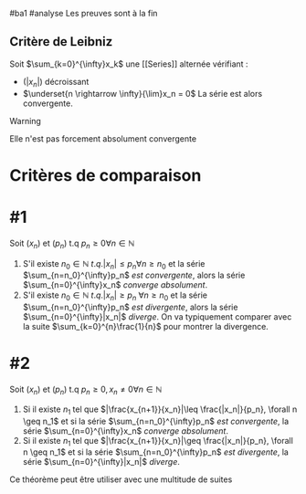 #ba1 #analyse 
Les preuves sont à la fin
## Critère de Leibniz
Soit $\sum_{k=0}^{\infty}x_k$ une [[Series]] alternée vérifiant :
- $(|x_n|)$  décroissant
- $\underset{n \rightarrow \infty}{\lim}x_n = 0$
La série est alors convergente.
>[!WARNING]
>Elle n'est pas forcement absolument convergente
# Critères de comparaison
# #1
Soit $(x_n)$ et $(p_n)$ t.q $p_n\geq 0 \forall n \in \mathbb{N}$
1) S'il existe $n_0\in\mathbb{N}\ t.q. |x_n|\leq p_n\forall n\geq n_0$ et la série $\sum_{n=n_0}^{\infty}p_n$ _est convergente_, alors la série $\sum_{n=0}^{\infty}x_n$ _converge absolument_.
2) S'il existe $n_0\in\mathbb{N}\ t.q. |x_n|\geq p_n\ \forall n\geq n_0$ et la série $\sum_{n=n_0}^{\infty}p_n$ _est divergente_, alors la série $\sum_{n=0}^{\infty}|x_n|$ _diverge_.
On va typiquement comparer avec la suite $\sum_{k=0}^{n}\frac{1}{n}$ pour montrer la divergence.
# #2
Soit $(x_n)$ et $(p_n)$ t.q $p_n\geq 0, x_n \neq 0 \forall n \in \mathbb{N}$
1) Si il existe $n_1$ tel que $|\frac{x_{n+1}}{x_n}|\leq \frac{|x_n|}{p_n}, \forall n \geq n_1$ et si la série $\sum_{n=n_0}^{\infty}p_n$ _est convergente_, la série $\sum_{n=0}^{\infty}x_n$ _converge absolument_.
2) Si il existe $n_1$ tel que $|\frac{x_{n+1}}{x_n}|\geq \frac{|x_n|}{p_n}, \forall n \geq n_1$ et si la série $\sum_{n=n_0}^{\infty}p_n$ _est divergente_, la série $\sum_{n=0}^{\infty}|x_n|$ _diverge_.

Ce théorème peut être utiliser avec une multitude de suites


